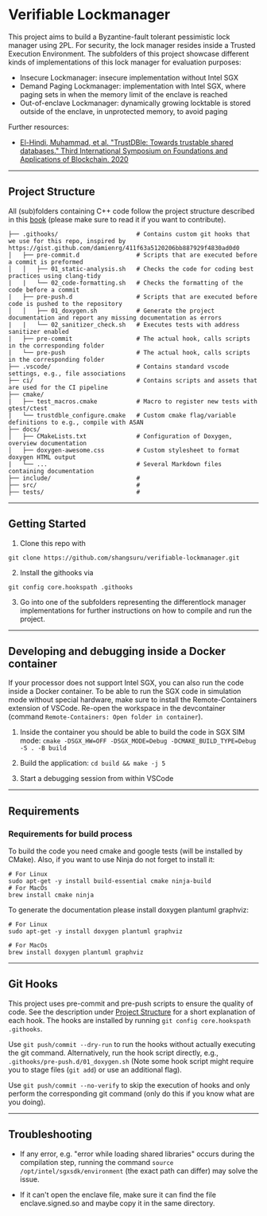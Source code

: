 # Verifiable Lockmanager

This project aims to build a Byzantine-fault tolerant pessimistic lock manager using 2PL. For security, the lock manager resides inside a Trusted Execution Environment.
The subfolders of this project showcase different kinds of implementations of this lock manager for evaluation purposes:

- Insecure Lockmanager: insecure implementation without Intel SGX
- Demand Paging Lockmanager: implementation with Intel SGX, where paging sets in when the memory limit of the enclave is reached
- Out-of-enclave Lockmanager: dynamically growing locktable is stored outside of the enclave, in unprotected memory, to avoid paging

Further resources:

- [El-Hindi, Muhammad, et al. "TrustDBle: Towards trustable shared databases." Third International Symposium on Foundations and Applications of Blockchain. 2020](https://scfab.github.io/2020/FAB2020_p7.pdf)

---

## Project Structure
All (sub)folders containing C++ code follow the project structure described in this [book](https://cliutils.gitlab.io/modern-cmake/chapters/basics/structure.html) (please make sure to read it if you want to contribute).
```
├── .githooks/                      # Contains custom git hooks that we use for this repo, inspired by https://gist.github.com/damienrg/411f63a5120206bb887929f4830ad0d0
│   ├── pre-commit.d                # Scripts that are executed before a commit is preformed
│   │   ├── 01_static-analysis.sh   # Checks the code for coding best practices using clang-tidy
|   |   └── 02_code-formatting.sh   # Checks the formatting of the code before a commit
|   ├── pre-push.d                  # Scripts that are executed before code is pushed to the repository
│   │   ├── 01_doxygen.sh           # Generate the project documentation and report any missing documentation as errors
|   |   └── 02_sanitizer_check.sh   # Executes tests with address sanitizer enabled
|   ├── pre-commit                  # The actual hook, calls scripts in the corresponding folder
|   └── pre-push                    # The actual hook, calls scripts in the corresponding folder
├── .vscode/                        # Contains standard vscode settings, e.g., file associations
├── ci/                             # Contains scripts and assets that are used for the CI pipeline
├── cmake/ 
|   ├── test_macros.cmake           # Macro to register new tests with gtest/ctest
|   └── trustdble_configure.cmake   # Custom cmake flag/variable definitions to e.g., compile with ASAN
├── docs/                           
│   ├── CMakeLists.txt              # Configuration of Doxygen, overview documentation
│   ├── doxygen-awesome.css         # Custom stylesheet to format doxygen HTML output
|   └── ...                         # Several Markdown files containing documentation
├── include/                        # 
├── src/                            # 
├── tests/                          #
```

---

## Getting Started 

1. Clone this repo with 
```
git clone https://github.com/shangsuru/verifiable-lockmanager.git
```  
2. Install the githooks via
```
git config core.hookspath .githooks
```

3. Go into one of the subfolders representing the differentlock manager implementations for further instructions on how to compile and run the project. 

---

## Developing and debugging inside a Docker container

If your processor does not support Intel SGX, you can also run the code inside a Docker container. To be able to run the SGX code in simulation mode without special hardware, 
make sure to install the Remote-Containers extension of VSCode.
Re-open the workspace in the devcontainer (command `Remote-Containers: Open folder in container`).

1. Inside the container you should be able to build the code in SGX SIM mode:
   `cmake -DSGX_HW=OFF -DSGX_MODE=Debug -DCMAKE_BUILD_TYPE=Debug -S . -B build`

2. Build the application: `cd build && make -j 5`

3. Start a debugging session from within VSCode

---

## Requirements

### Requirements for build process
To build the code you need cmake and google tests (will be installed by CMake). Also, if you want to use Ninja do not forget to install it:
```
# For Linux
sudo apt-get -y install build-essential cmake ninja-build 
# For MacOs
brew install cmake ninja
```

To generate the documentation please install doxygen plantuml graphviz:
```
# For Linux
sudo apt-get -y install doxygen plantuml graphviz

# For MacOs
brew install doxygen plantuml graphviz
```

---

## Git Hooks
This project uses pre-commit and pre-push scripts to ensure the quality of code.
See the description under [Project Structure](#Project-Structure) for a short explanation of each hook.
The hooks are installed by running `git config core.hookspath .githooks`.

Use `git push/commit --dry-run` to run the hooks without actually executing the git command. Alternatively, run the hook script directly, e.g., `.githooks/pre-push.d/01_doxygen.sh` (Note some hook script might require you to stage files (`git add`) or use an additional flag).​

Use `git push/commit --no-verify` to skip the execution of hooks and only perform the corresponding git command (only do this if you know what are you doing).

---

## Troubleshooting

- If any error, e.g. "error while loading shared libraries" occurs during the compilation step, running the command 
`source /opt/intel/sgxsdk/environment` 
(the exact path can differ) may solve the issue.

- If it can't open the enclave file, make sure it can find the file enclave.signed.so and maybe copy it in the same directory. 